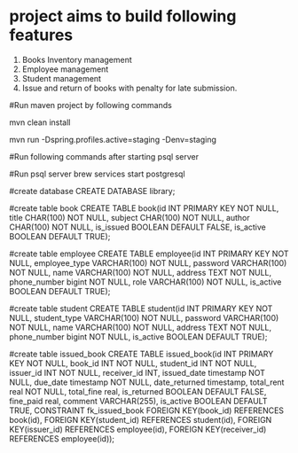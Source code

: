 # project aims to build following features
1. Books Inventory management
2. Employee management
3. Student management
4. Issue and return of books with penalty for late submission.

#Run maven project by following commands

mvn clean install

mvn run -Dspring.profiles.active=staging -Denv=staging


#Run following commands after starting psql server

#Run psql server
brew services start postgresql

#create database
CREATE DATABASE library;

#create table book
CREATE TABLE book(id INT PRIMARY KEY NOT NULL, title CHAR(100) NOT NULL, subject CHAR(100) NOT NULL, author CHAR(100) NOT NULL, is_issued BOOLEAN DEFAULT FALSE, is_active BOOLEAN DEFAULT TRUE);

#create table employee
CREATE TABLE employee(id INT PRIMARY KEY NOT NULL, employee_type VARCHAR(100) NOT NULL, password VARCHAR(100) NOT NULL, name VARCHAR(100) NOT NULL, address TEXT NOT NULL, phone_number bigint NOT NULL, role VARCHAR(100) NOT NULL, is_active BOOLEAN DEFAULT TRUE);

#create table student
CREATE TABLE student(id INT PRIMARY KEY NOT NULL, student_type VARCHAR(100) NOT NULL, password VARCHAR(100) NOT NULL, name VARCHAR(100) NOT NULL, address TEXT NOT NULL, phone_number bigint NOT NULL, is_active BOOLEAN DEFAULT TRUE);

#create table issued_book
CREATE TABLE issued_book(id INT PRIMARY KEY NOT NULL, book_id INT NOT NULL, student_id INT NOT NULL, issuer_id INT NOT NULL, receiver_id INT, issued_date timestamp NOT NULL, due_date timestamp NOT NULL, date_returned timestamp, total_rent real NOT NULL, total_fine real, is_returned BOOLEAN DEFAULT FALSE, fine_paid real, comment VARCHAR(255), is_active BOOLEAN DEFAULT TRUE, 
CONSTRAINT fk_issued_book FOREIGN KEY(book_id) REFERENCES book(id), FOREIGN KEY(student_id) REFERENCES student(id), FOREIGN KEY(issuer_id) REFERENCES employee(id), FOREIGN KEY(receiver_id) REFERENCES employee(id));
